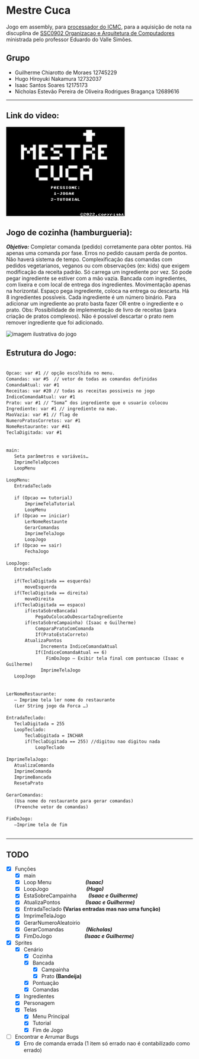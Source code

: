 # Mestre Cuca

Jogo em assembly, para [processador do ICMC](https://github.com/simoesusp/Processador-ICMC), para a aquisição de nota na discuplina de 
[SSC0902 Organizacao e Arquitetura de Computadores](https://gitlab.com/simoesusp/disciplinas/-/tree/master/SSC0902-ENG_COMP_Organizacao-e-Arquitetura-de-Computadores) ministrada pelo professor Eduardo do Valle Simões.

## Grupo

 * Guilherme Chiarotto de Moraes 12745229
 * Hugo Hiroyuki Nakamura 12732037
 * Isaac Santos Soares 12175173
 * Nicholas Estevão Pereira de Oliveira Rodrigues Bragança 12689616

---
## Link do video: 

[![Video de Apresentação do Jogo](menu_chapeu_.png)](https://drive.google.com/file/d/1Mo4v7wUalrIPz1OBkevBkAgSJY7zc-3n/view?usp=share_link)

## Jogo de cozinha (hamburgueria):

**_Objetivo:_** Completar comanda (pedido) corretamente para obter pontos. Há apenas uma comanda por fase. Erros no pedido causam perda de pontos.
Não haverá sistema de tempo.
Complexificação das comandas com pedidos vegetarianos, veganos ou com observações (ex: kids) que exigem modificação da receita padrão.
Só carrega um ingrediente por vez. Só pode pegar ingrediente se estiver com a mão vazia.
Bancada com ingredientes, com lixeira e com local de entrega dos ingredientes.
Movimentação apenas na horizontal. Espaço pega ingrediente, coloca na entrega ou descarta.
Há 8 ingredientes possíveis. Cada ingrediente é um número binário. Para adicionar um ingrediente ao prato basta fazer OR entre o ingrediente e o prato.
Obs: Possibilidade de implementação de livro de receitas (para criação de pratos complexos).
Não é possível descartar o prato nem remover ingrediente que foi adicionado.

![imagem ilustrativa do jogo](https://github.com/nicholasestevao/Jogo-OrgComp/blob/5af8dca0944659b6086717f526e8421fe7eb15a2/imagem_2022-09-29_194142780.png)

## Estrutura do Jogo:
 ```
 
Opcao: var #1 // opção escolhida no menu.
Comandas: var #5  // vetor de todas as comandas definidas
ComandaAtual: var #1
Receitas: var #20 // todas as receitas possiveis no jogo
IndiceComandaAtual: var #1
Prato: var #1 // “Soma” dos ingrediente que o usuario colocou 
Ingrediente: var #1 // ingrediente na mao.
MaoVazia: var #1 // flag de 
NumeroPratosCorretos: var #1
NomeRestaurante: var #41
TeclaDigitada: var #1


main:
	Seta parâmetros e variáveis…
	ImprimeTelaOpcoes
	LoopMenu

LoopMenu:
	EntradaTeclado
	
	if (Opcao == tutorial)
		ImprimeTelaTutorial
		LoopMenu
	if (Opcao == iniciar)
		LerNomeRestaunte
		GerarComandas
		ImprimeTelaJogo
		LoopJogo
	if (Opcao == sair)
		FechaJogo

LoopJogo:
	EntradaTeclado
	
	if(TeclaDigitada == esquerda)
		moveEsquerda
	if(TeclaDigitada == direita)
		moveDireita
	if(TeclaDigitada == espaco)
		if(estaSobreBancada)
			PegaOuColocaOuDescartaIngrediente
		if(estaSobreCampainha) (Isaac e Guilherme)
			ComparaPratoComComanda 
			If(PratoEstaCorreto)
        AtualizaPontos
			  Incrementa IndiceComandaAtual
			If(IndiceComandaAtual == 6)
				FimDoJogo – Exibir tela final com pontuacao (Isaac e Guilherme)
			  ImprimeTelaJogo
	LoopJogo
	

LerNomeRestaurante:
	– Imprime tela ler nome do restaurante
	(Ler String jogo da Forca …)

EntradaTeclado:
	TeclaDigitada = 255
	LoopTeclado:
		TeclaDigitada = INCHAR
		if(TeclaDigitada == 255) //digitou nao digitou nada
			LoopTeclado

ImprimeTelaJogo: 
	AtualizaComanda	
	ImprimeComanda
	ImprimeBancada
	ResetaPrato
	
GerarComandas:
	(Usa nome do restaurante para gerar comandas)
	(Preenche vetor de comandas)

FimDoJogo:
	–Imprime tela de fim
  
 ```
 
 ---

## **TODO**

- [x] Funções
  - [x] main
  - [x] Loop Menu &emsp;&emsp;&emsp;&emsp;&emsp;&emsp; **_(Isaac)_**
  - [x] LoopJogo &emsp;&emsp;&emsp;&emsp;&emsp;&emsp;&emsp;**_(Hugo)_**
  - [x] EstaSobreCampainha &emsp;&emsp;**_(Isaac e Guilherme)_**
  - [x] AtualizaPontos &emsp;&emsp;&emsp; &emsp; **_(Isaac e Guilherme)_**
  - [x] EntradaTeclado **(Varias entradas mas nao uma função)**
  - [x] ImprimeTelaJogo
  - [x] GerarNumeroAleatoirio
  - [x] GerarComandas &emsp;&emsp;&emsp;&emsp;**_(Nicholas)_**
  - [x] FimDoJogo &emsp;&emsp;&emsp;&emsp;&emsp;&emsp;**_(Isaac e Guilherme)_**
 
- [x] Sprites
  - [x] Cenário
    - [x] Cozinha
    - [x] Bancada
      - [x] Campainha
      - [x] Prato **(Bandeija)**
    - [x] Pontuação  
    - [x] Comandas
  - [x] Ingredientes
  - [x] Personagem
  - [x] Telas
    - [x] Menu Principal
    - [x] Tutorial
	- [x] Fim de Jogo

- [ ] Encontrar e Arrumar Bugs
	- [x] Erro de comanda errada (1 item só errado nao é contabilizado como errado)
